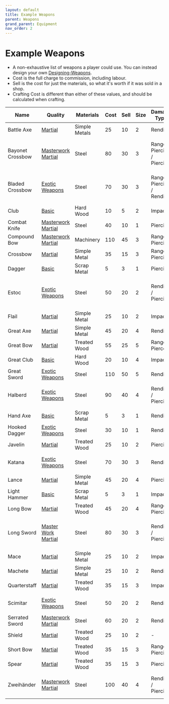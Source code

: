 ```yaml
---
layout: default
title: Example Weapons
parent: Weapons
grand_parent: Equipment
nav_order: 2
---
```

# Example Weapons
* A non-exhaustive list of weapons a player could use. You can instead design your own [Designing-Weapons](Designing-Weapons).
* Cost is the full charge to commission, including labour.
* Sell is the cost for just the materials, so what it's worth if it was sold in a shop.
* Crafting Cost is different than either of these values, and should be calculated when crafting.


| Name             | Quality                                      | Materials     | Cost | Sell | Size | Damage Type                | Damage Bonus | Traits                                                                                                   |
| ---------------- | -------------------------------------------- | ------------- | ---- | ---- | ---- | -------------------------- | ------------ | -------------------------------------------------------------------------------------------------------- |
| Battle Axe       | [Martial](Core/Weapons#Martial)                   | Simple Metals | 25   | 10   | 2    | Rending                    | +5 (+6)      | [Hand and a Half](Core/Weapon-Traits#Hand%20and%20a%20Half)                                                   |
| Bayonet Crossbow | [Masterwork Martial](Core/Weapons#Master%20Work)  | Steel         | 80   | 30   | 3    | Ranged Piercing / Piercing | +10 (+7)     | [Crossbow](Core/Weapon-Traits#Crossbow) and [Multiple Damage Types](Core/Weapon-Traits#Multiple%20Damage%20Types)  |
| Bladed Crossbow  | [Exotic Weapons](Core/Weapons#Exotic)             | Steel         | 70   | 30   | 3    | Ranged Piercing / Rending  | +10 (+7)     | [Crossbow](Core/Weapon-Traits#Crossbow) and [Multiple Damage Types](Core/Weapon-Traits#Multiple%20Damage%20Types)  |
| Club             | [Basic](Core/Weapons#Basic)                       | Hard Wood     | 10   | 5    | 2    | Impact                     | +3           | -                                                                                                        |
| Combat Knife     | [Masterwork Martial](Core/Weapons#Master%20Work)  | Steel         | 40   | 10   | 1    | Piercing                   | +4           | [Perfect](Core/Weapon-Traits#Perfect)                                                                         |
| Compound Bow     | [Masterwork Martial](Core/Weapons#Master%20Work)  | Machinery     | 110  | 45   | 3    | Ranged Piercing            | +8           | [Bow](Core/Weapon-Traits#Bow), [Lethal](Core/Weapon-Traits#Lethal)                                                 |
| Crossbow         | [Martial](Core/Weapons#Martial)                   | Simple Metal  | 35   | 15   | 3    | Ranged Piercing            | +10          | [Crossbow](Core/Weapon-Traits#Crossbow)                                                                       |
| Dagger           | [Basic](Core/Weapons#Basic)                       | Scrap Metal   | 5    | 3    | 1    | Piercing                   | +1           | -                                                                                                        |
| Estoc            | [Exotic Weapons](Core/Weapons#Exotic)             | Steel         | 50   | 20   | 2    | Rending / Piercing         | +5           | [Balanced](Core/Weapon-Traits#Balanced), and [Multiple Damage Types](Core/Weapon-Traits#Multiple%20Damage%20Types) |
| Flail            | [Martial](Core/Weapons#Martial)                   | Simple Metal  | 25   | 10   | 2    | Impact                     | +5           | [Momentum](Core/Weapon-Traits#Momentum)                                                                       |
| Great Axe        | [Martial](Core/Weapons#Martial)                   | Simple Metal  | 45   | 20   | 4    | Rending                    | +10          | [Lethal](Core/Weapon-Traits#Lethal)                                                                           |
| Great Bow        | [Martial](Core/Weapons#Martial)                   | Treated Wood  | 55   | 25   | 5    | Ranged Pierce              | +11          | [Bow](Core/Weapon-Traits#Bow)                                                                                 |
| Great Club       | [Basic](Core/Weapons#Basic)                       | Hard Wood     | 20   | 10   | 4    | Impact                     | +7           | -                                                                                                        |
| Great Sword      | [Exotic Weapons](Core/Weapons#Exotic)             | Steel         | 110  | 50   | 5    | Rending                    | +14          | [Overweight](Core/Weapon-Traits#Overweight)                                                                   |
| Halberd          | [Exotic Weapons](Core/Weapons#Exotic)             | Steel         | 90   | 40   | 4    | Rending / Piercing         | +9           | [Reach](Core/Weapon-Traits#Reach), and [Multiple Damage Types](Core/Weapon-Traits#Multiple%20Damage%20Types)       |
| Hand Axe         | [Basic](Core/Weapons#Basic)                       | Scrap Metal   | 5    | 3    | 1    | Rending                    | +1           | -                                                                                                        |
| Hooked Dagger    | [Exotic Weapons](Core/Weapons#Exotic)             | Steel         | 30   | 10   | 1    | Rending                    | +3           | [Penetrating](Core/Weapon-Traits#Penetrating)                                                                 |
| Javelin          | [Martial](Core/Weapons#Martial)                   | Treated Wood  | 25   | 10   | 2    | Piercing                   | +5           | [Throwable](Core/Weapon-Traits#Throwable)                                                                     |
| Katana           | [Exotic Weapons](Core/Weapons#Exotic)             | Steel         | 70   | 30   | 3    | Rending                    | +8           | [Lethal](Core/Weapon-Traits#Lethal), and [Deadly Draw](Core/Weapon-Traits#Deadly%20Draw)                           |
| Lance            | [Martial](Core/Weapons#Martial)                   | Simple Metal  | 45   | 20   | 4    | Piercing                   | +9           | [Reach](Core/Weapon-Traits#Reach)                                                                             |
| Light Hammer     | [Basic](Core/Weapons#Basic)                       | Scrap Metal   | 5    | 3    | 1    | Impact                     | +1           | -                                                                                                        |
| Long Bow         | [Martial](Core/Weapons#Martial)                   | Treated Wood  | 45   | 20   | 4    | Ranged Piercing            | +9           | [Bow](Core/Weapon-Traits#Bow)                                                                                 |
| Long Sword       | [Master Work Martial](Core/Weapons#Master%20Work) | Steel         | 80   | 30   | 3    | Rending / Piercing         | +7           | [Balanced](Core/Weapon-Traits#Balanced), and [Multiple Damage Types](Core/Weapon-Traits#Multiple%20Damage%20Types) |
| Mace             | [Martial](Core/Weapons#Martial)                   | Simple Metal  | 25   | 10   | 2    | Impact                     | +5           | [Lethal](Core/Weapon-Traits#Lethal)                                                                           |
| Machete          | [Martial](Core/Weapons#Martial)                   | Simple Metal  | 25   | 10   | 2    | Rending                    | +5           | [Balanced](Core/Weapon-Traits#Balanced)                                                                       |
| Quarterstaff     | [Martial](Core/Weapons#Martial)                   | Treated Wood  | 35   | 15   | 3    | Impact                     | +7           | [Balanced](Core/Weapon-Traits#Balanced)                                                                       |
| Scimitar         | [Exotic Weapons](Core/Weapons#Exotic)             | Steel         | 50   | 20   | 2    | Rending                    | +5           | [Balanced](Core/Weapon-Traits#Balanced), and [Momentum](Core/Weapon-Traits#Momentum)                               |
| Serrated Sword   | [Masterwork Martial](Core/Weapons#Master%20Work)  | Steel         | 60   | 20   | 2    | Rending                    | +5           | [Penetrating](Core/Weapon-Traits#Penetrating)                                                                 |
| Shield           | [Martial](Core/Weapons#Martial)                   | Treated Wood  | 25   | 10   | 2    | -                          | -            | [Shield](Core/Weapon-Traits#Shield)                                                                           |
| Short Bow        | [Martial](Core/Weapons#Martial)                   | Treated Wood  | 35   | 15   | 3    | Ranged Piercing            | +7           | [Bow](Core/Weapon-Traits#Bow)                                                                                 |
| Spear            | [Martial](Core/Weapons#Martial)                   | Treated Wood  | 35   | 15   | 3    | Piercing                   | +7           | [Reach](Core/Weapon-Traits#Reach)                                                                             |
| Zweihänder       | [Masterwork Martial](Core/Weapons#Master%20Work)  | Steel         | 100  | 40   | 4    | Rending / Piercing         | +9           | [Reach](Core/Weapon-Traits#Reach), and [Multiple Damage Types](Core/Weapon-Traits#Multiple%20Damage%20Types)       |


